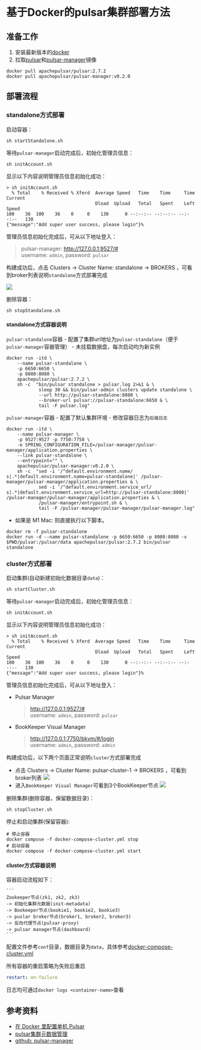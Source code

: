 基于Docker的pulsar集群部署方法
===

## 准备工作

1. 安装最新版本的[docker](https://www.docker.com/community-edition)
2. 拉取[pulsar](https://hub.docker.com/r/apachepulsar/pulsar)和[pulsar-manager](https://hub.docker.com/r/apachepulsar/pulsar-manager)镜像

``` linux
docker pull apachepulsar/pulsar:2.7.2
docker pull apachepulsar/pulsar-manager:v0.2.0
```

## 部署流程

### standalone方式部署

启动容器：
``` linux
sh startStandalone.sh
```

等待`pulsar-manager`启动完成后，初始化管理员信息：
``` linux
sh initAccount.sh
```

显示以下内容说明管理员信息初始化成功：
``` log
> sh initAccount.sh
  % Total    % Received % Xferd  Average Speed   Time    Time     Time  Current
                                 Dload  Upload   Total   Spent    Left  Speed
100    36  100    36    0     0    130      0 --:--:-- --:--:-- --:--:--   130
{"message":"Add super user success, please login"}%
```

管理员信息初始化完成后，可从以下地址登入：
> pulsar-manager: http://127.0.0.1:9527/#  
> username: `admin`, password: `pulsar`

构建成功后，点击 Clusters -> Cluster Name: standalone -> BROKERS ，可看到broker列表说明`standalone`方式部署完成

![](images/2021-06-15-10-35-39.png)

删除容器：
``` linux
sh stopStandalone.sh
```

#### standalone方式容器说明
`pulsar-standalone`容器
    - 配置了集群url地址为`pulsar-standalone`（便于`pulsar-manager`容器管理）
    - 未挂载数据盘，每次启动均为新实例
``` linux
docker run -itd \
    --name pulsar-standalone \
    -p 6650:6650 \
    -p 8080:8080 \
    apachepulsar/pulsar:2.7.2 \
    sh -c  "bin/pulsar standalone > pulsar.log 2>&1 & \
            sleep 30 && bin/pulsar-admin clusters update standalone \
            --url http://pulsar-standalone:8080 \
            --broker-url pulsar://pulsar-standalone:6650 & \
            tail -F pulsar.log"
```

`pulsar-manager`容器
    - 配置了默认集群环境
    - 修改容器日志为`后端日志`
``` linux
docker run -itd \
    --name pulsar-manager \
    -p 9527:9527 -p 7750:7750 \
    -e SPRING_CONFIGURATION_FILE=/pulsar-manager/pulsar-manager/application.properties \
    --link pulsar-standalone \
    --entrypoint="" \
    apachepulsar/pulsar-manager:v0.2.0 \
    sh -c  "sed -i '/^default.environment.name/ s|.*|default.environment.name=pulsar-standalone|' /pulsar-manager/pulsar-manager/application.properties & \
            sed -i '/^default.environment.service_url/ s|.*|default.environment.service_url=http://pulsar-standalone:8080|' /pulsar-manager/pulsar-manager/application.properties & \
            /pulsar-manager/entrypoint.sh & \
            tail -F /pulsar-manager/pulsar-manager/pulsar-manager.log"
```

- 如果是 M1 Mac: 则直接执行以下脚本。

```shell
docker rm -f pulsar-standalone
docker run -d --name pulsar-standalone -p 6650:6650 -p 8080:8080 -v $PWD/pulsar:/pulsar/data apachepulsar/pulsar:2.7.2 bin/pulsar standalone
```
 
### cluster方式部署

启动集群(自动新建初始化数据目录`data`)：
``` linux
sh startCluster.sh
```

等待`pulsar-manager`启动完成后，初始化管理员信息：
``` linux
sh initAccount.sh
```

显示以下内容说明管理员信息初始化成功：
``` log
> sh initAccount.sh
  % Total    % Received % Xferd  Average Speed   Time    Time     Time  Current
                                 Dload  Upload   Total   Spent    Left  Speed
100    36  100    36    0     0    130      0 --:--:-- --:--:-- --:--:--   130
{"message":"Add super user success, please login"}%
```

管理员信息初始化完成后，可从以下地址登入：
- Pulsar Manager
    > http://127.0.0.1:9527/#   
    > username: `admin`, password: `pulsar`
- BookKeeper Visual Manager
    > http://127.0.0.1:7750/bkvm/#/login  
    > username: `admin`, password: `admin`

构建成功后，以下两个页面正常说明`cluster`方式部署完成
- 点击 Clusters -> Cluster Name: pulsar-cluster-1 -> BROKERS ，可看到broker列表
    ![](images/2021-06-15-10-47-45.png)
- 进入`BookKeeper Visual Manager`可看到3个BookKeeper节点
    ![](images/2021-06-15-10-51-18.png)

删除集群(删除容器，保留数据目录)：
``` linux
sh stopCluster.sh
```

停止和启动集群(保留容器):
``` shell
# 停止容器
docker compose -f docker-compose-cluster.yml stop
# 启动容器
docker compose -f docker-compose-cluster.yml start
```

#### cluster方式容器说明
容器启动流程如下：

    ``` 
    Zookeeper节点(zk1, zk2, zk3) 
    -> 初始化集群元数据(init-metadata) 
    -> Bookeeper节点(bookie1, bookie2, bookie3)
    -> puslar broker节点(broker1, broker2, broker3)
    -> 反向代理节点(pulsar-proxy)
    -> pulsar manager节点(dashboard)
    ```

配置文件参考`conf`目录，数据目录为`data`，具体参考[docker-compose-cluster.yml](docker-compose-cluster.yml)

所有容器的重启策略为失败后重启
   ``` yml
   restart: on-failure
   ```

日志均可通过`docker logs <container-name>`查看

## 参考资料

- [在 Docker 里配置单机 Pulsar](https://pulsar.apache.org/docs/zh-CN/next/standalone-docker/)
- [pulsar集群元数据管理](https://pulsar.apache.org/docs/zh-CN/next/admin-api-clusters/)
- [github: pulsar-manager](https://github.com/apache/pulsar-manager)
